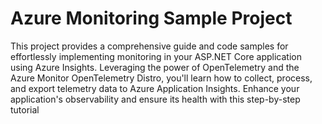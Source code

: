 
# Azure Monitoring Sample Project
This project provides a comprehensive guide and code samples for effortlessly implementing monitoring in your ASP.NET Core application using Azure Insights. Leveraging the power of OpenTelemetry and the Azure Monitor OpenTelemetry Distro, you'll learn how to collect, process, and export telemetry data to Azure Application Insights. Enhance your application's observability and ensure its health with this step-by-step tutorial
